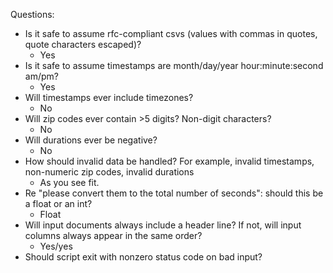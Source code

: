 Questions:
- Is it safe to assume rfc-compliant csvs (values with commas in
    quotes, quote characters escaped)?
  - Yes
- Is it safe to assume timestamps are month/day/year hour:minute:second am/pm?
  - Yes
- Will timestamps ever include timezones?
  - No
- Will zip codes ever contain >5 digits? Non-digit characters?
  - No
- Will durations ever be negative?
  - No
- How should invalid data be handled? For example, invalid timestamps,
    non-numeric zip codes, invalid durations
  - As you see fit.
- Re "please convert them to the total number of seconds": should this
    be a float or an int?
  - Float
- Will input documents always include a header line? If not, will input columns always appear in the same order?
  - Yes/yes
- Should script exit with nonzero status code on bad input?
